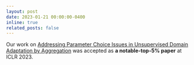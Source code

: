 ```yaml
---
layout: post
date: 2023-01-21 00:00:00-0400
inline: true
related_posts: false
---
```


Our work on [Addressing Parameter Choice Issues in Unsupervised Domain Adaptation by Aggregation](https://openreview.net/forum?id=M95oDwJXayG&referrer=%5Bthe%20profile%20of%20Hoan%20Duc%20Nguyen%5D(%2Fprofile%3Fid%3D~Hoan_Duc_Nguyen1)) was accepted as **a notable-top-5% paper** at ICLR 2023.
